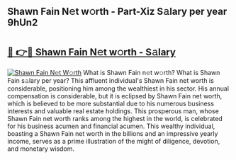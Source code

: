 ## Shawn Fain N𝚎t w𝚘rth - Part-Xiz S𝚊lary per year 9hUn2

# <h2><a href="http://gc0akc.nevu.top/?p=Shawn+Fain">🔗 👉🔴 Shawn Fain N𝚎t w𝚘rth - S𝚊lary</a></h2>

[![Shawn Fain N𝚎t W𝚘rth](https://i.imgur.com/Oavwk0R.jpeg)](http://gc0akc.nevu.top/?p=Shawn+Fain)
What is Shawn Fain n𝚎t w𝚘rth? What is Shawn Fain s𝚊lary per year?
This affluent individual's Shawn Fain net worth is considerable, positioning him among the wealthiest in his sector. His annual compensation is considerable, but it is eclipsed by Shawn Fain net worth, which is believed to be more substantial due to his numerous business interests and valuable real estate holdings. This prosperous man, whose Shawn Fain net worth ranks among the highest in the world, is celebrated for his business acumen and financial acumen. This wealthy individual, boasting a Shawn Fain net worth in the billions and an impressive yearly income, serves as a prime illustration of the might of diligence, devotion, and monetary wisdom.
